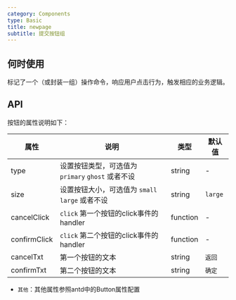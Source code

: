 ```yaml
---
category: Components
type: Basic
title: newpage
subtitle: 提交按钮组
---
```


## 何时使用

标记了一个（或封装一组）操作命令，响应用户点击行为，触发相应的业务逻辑。

## API

按钮的属性说明如下：

属性 | 说明 | 类型 | 默认值
-----|-----|-----|------
type | 设置按钮类型，可选值为 `primary` `ghost` 或者不设 | string | -
size | 设置按钮大小，可选值为 `small` `large` 或者不设 | string | `large`
cancelClick | `click` 第一个按钮的click事件的 handler | function | -
confirmClick | `click` 第二个按钮的click事件的handler | function | -
cancelTxt | 第一个按钮的文本 | string | `返回`
confirmTxt | 第二个按钮的文本 | string | 	`确定`
- `其他`：其他属性参照antd中的Button属性配置


<style>
[id^="cssModule-button-demo-"] .ant-btn {
  margin-right: 8px;
  margin-bottom: 12px;
}
</style>
